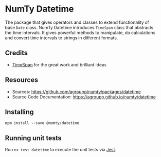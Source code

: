 # NumTy Datetime

The package that gives operators and classes to extend functionality of base `Date` class. NumTy Datetime introduces `TimeSpan` class that abstracts the time intervals. It gives powerful methods to manipulate, do calculations and convert time intervals to strings in different formats.

## Credits
* [TimeSpan](https://docs.microsoft.com/en-us/dotnet/api/system.timespan?view=netcore-3.1) for the great work and brilliant ideas

## Resources
* Sources: https://github.com/agroupp/numty/packages/datetime
* Source Code Documentation: https://agroupp.github.io/numty/datetime

## Installing
```shell
npm install --save @numty/datetime
```

## Running unit tests

Run `nx test datetime` to execute the unit tests via [Jest](https://jestjs.io).
